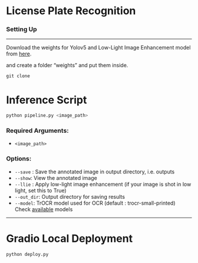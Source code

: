 # License Plate Recognition

### Setting Up

---

Download the weights for Yolov5 and Low-Light Image Enhancement model from [here](https://drive.google.com/drive/folders/1DjcsQ3I0oPs1bIMyb5rX4W8N4skG_gXm?usp=sharing).

and create a folder “weights” and put them inside.

```python
git clone 
```

# Inference Script

```python
python pipeline.py <image_path>
```

### Required Arguments:

- `<image_path>`

### Options:

- `--save` : Save the annotated image in output directory, i.e. outputs
- `--show`: View the annotated image
- `--llie` : Apply low-light image enhancement (if your image is shot in low light, set this to True)
- `--out_dir`: Output directory for saving results
- `--model`: TrOCR model used for OCR (default : trocr-small-printed) Check [available](https://huggingface.co/models?search=troc) models

---
# Gradio Local Deployment

```python
python deploy.py
```
